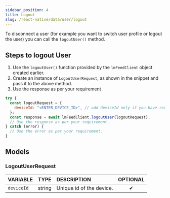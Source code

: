 ```yaml
---
sidebar_position: 4
title: Logout
slug: /react-native/data/user/logout
---
```


To disconnect a user (for example you want to switch user profile or logout the user) you can call the `logoutUser()` method.

## Steps to logout User

1. Use the `logoutUser()` function provided by the `lmFeedClient` object created earlier.
2. Create an instance of `LogoutUserRequest`, as shown in the snippet and pass it to the above method.
3. Use the response as per your requirement

```js
try {
  const logoutRequest = {
    deviceId: "<ENTER_DEVICE_ID>", // add deviceId only if you have register device id using registerDevice method
  };
  const response = await lmFeedClient.logoutUser(logoutRequest);
  // Use the response as per your requirement.
} catch (error) {
  // Use the error as per your requirement.
}
```

## Models

### LogoutUserRequest

| **VARIABLE** | **TYPE** | **DESCRIPTION**          | **OPTIONAL** |
| :----------- | :------- | :----------------------- | :----------: |
| `deviceId`   | string   | Unique id of the device. |      ✔       |
